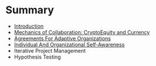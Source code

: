 # Summary

* [Introduction](README.md)
* [Mechanics of Collaboration: CryptoEquity and Currency](cryptoequity-cobudgeting-currency.md)
* [Agreements For Adaptive Organizations](agreements_for_adaptive_organizations.md)
* [Individual And Organizational Self-Awareness](individual_and_organizational_self-awareness.md)
* Iterative Project Management
* Hypothesis Testing

